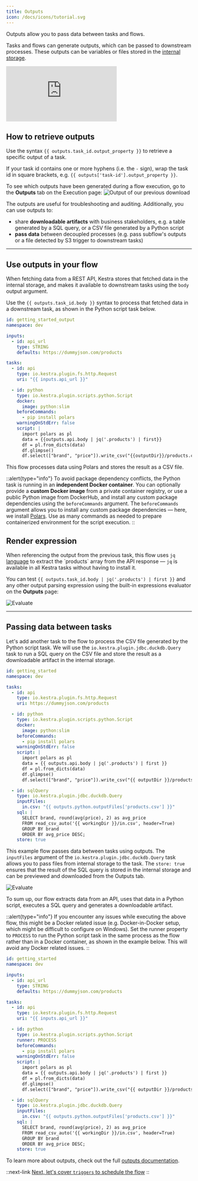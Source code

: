 ```yaml
---
title: Outputs
icon: /docs/icons/tutorial.svg
---
```


Outputs allow you to pass data between tasks and flows.

Tasks and flows can generate outputs, which can be passed to downstream processes. These outputs can be variables or files stored in the [internal storage](/docs/architecture/internal-storage).

<div class="video-container">
  <iframe src="https://www.youtube.com/embed/QgP_atMXk-c?si=0fUlb4ty7xrvCmPc" title="YouTube video player" frameborder="0" allow="accelerometer; autoplay; clipboard-write; encrypted-media; gyroscope; picture-in-picture; web-share" referrerpolicy="strict-origin-when-cross-origin" allowfullscreen></iframe>
</div>

## How to retrieve outputs

Use the syntax `{{ outputs.task_id.output_property }}` to retrieve a specific output of a task.

If your task id contains one or more hyphens (i.e. the `-` sign), wrap the task id in square brackets, e.g. `{{ outputs['task-id'].output_property }}`.

To see which outputs have been generated during a flow execution, go to the **Outputs** tab on the Execution page:
![Output of our previous download](/docs/tutorial/outputs/output.png)

The outputs are useful for troubleshooting and auditing. Additionally, you can use outputs to:
- share **downloadable artifacts** with business stakeholders, e.g. a table generated by a SQL query, or a CSV file generated by a Python script
- **pass data** between decoupled processes (e.g. pass subflow's outputs or a file detected by S3 trigger to downstream tasks)

---

## Use outputs in your flow

When fetching data from a REST API, Kestra stores that fetched data in the internal storage, and makes it available to downstream tasks using the `body` output argument.

Use the `{{ outputs.task_id.body }}` syntax to process that fetched data in a downstream task, as shown in the Python script task below.

```yaml
id: getting_started_output
namespace: dev

inputs:
  - id: api_url
    type: STRING
    defaults: https://dummyjson.com/products

tasks:
  - id: api
    type: io.kestra.plugin.fs.http.Request
    uri: "{{ inputs.api_url }}"

  - id: python
    type: io.kestra.plugin.scripts.python.Script
    docker:
      image: python:slim
    beforeCommands:
      - pip install polars
    warningOnStdErr: false
    script: |
      import polars as pl
      data = {{outputs.api.body | jq('.products') | first}}
      df = pl.from_dicts(data)
      df.glimpse()
      df.select(["brand", "price"]).write_csv("{{outputDir}}/products.csv")
```

This flow processes data using Polars and stores the result as a CSV file.

::alert{type="info"}
To avoid package dependency conflicts, the Python task is running in an **independent Docker container**. You can optionally provide a **custom Docker image** from a private container registry, or use a public Python image from DockerHub, and install any custom package dependencies using the `beforeCommands` argument. The `beforeCommands` argument allows you to install any custom package dependencies — here, we install [Polars](https://www.pola.rs/). Use as many commands as needed to prepare containerized environment for the script execution.
::

## Render expression

When referencing the output from the previous task, this flow uses `jq` [language](https://en.wikipedia.org/wiki/Jq_(programming_language)) to extract the `products` array from the API response — `jq` is available in all Kestra tasks without having to install it.

You can test `{{ outputs.task_id.body | jq('.products') | first }}` and any other output parsing expression using the built-in expressions evaluator on the **Outputs** page:

![Evaluate](/docs/tutorial/outputs/eval_expressions.png)

---

## Passing data between tasks

Let's add another task to the flow to process the CSV file generated by the Python script task. We will use the `io.kestra.plugin.jdbc.duckdb.Query` task to run a SQL query on the CSV file and store the result as a downloadable artifact in the internal storage.

```yaml
id: getting_started
namespace: dev

tasks:
  - id: api
    type: io.kestra.plugin.fs.http.Request
    uri: https://dummyjson.com/products

  - id: python
    type: io.kestra.plugin.scripts.python.Script
    docker:
      image: python:slim
    beforeCommands:
      - pip install polars
    warningOnStdErr: false
    script: |
      import polars as pl
      data = {{ outputs.api.body | jq('.products') | first }}
      df = pl.from_dicts(data)
      df.glimpse()
      df.select(["brand", "price"]).write_csv("{{ outputDir }}/products.csv")

  - id: sqlQuery
    type: io.kestra.plugin.jdbc.duckdb.Query
    inputFiles:
      in.csv: "{{ outputs.python.outputFiles['products.csv'] }}"
    sql: |
      SELECT brand, round(avg(price), 2) as avg_price
      FROM read_csv_auto('{{ workingDir }}/in.csv', header=True)
      GROUP BY brand
      ORDER BY avg_price DESC;
    store: true
```

This example flow passes data between tasks using outputs. The `inputFiles` argument of the `io.kestra.plugin.jdbc.duckdb.Query` task allows you to pass files from internal storage to the task. The `store: true` ensures that the result of the SQL query is stored in the internal storage and can be previewed and downloaded from the Outputs tab.

![Evaluate](/docs/tutorial/outputs/preview.png)


To sum up, our flow extracts data from an API, uses that data in a Python script, executes a SQL query and generates a downloadable artifact.

::alert{type="info"}
If you encounter any issues while executing the above flow, this might be a Docker related issue (e.g. Docker-in-Docker setup, which might be difficult to configure on Windows). Set the runner property to `PROCESS` to run the Python script task in the same process as the flow rather than in a Docker container, as shown in the example below. This will avoid any Docker related issues.
::

```yaml
id: getting_started
namespace: dev

inputs:
  - id: api_url
    type: STRING
    defaults: https://dummyjson.com/products

tasks:
  - id: api
    type: io.kestra.plugin.fs.http.Request
    uri: "{{ inputs.api_url }}"

  - id: python
    type: io.kestra.plugin.scripts.python.Script
    runner: PROCESS
    beforeCommands:
      - pip install polars
    warningOnStdErr: false
    script: |
      import polars as pl
      data = {{ outputs.api.body | jq('.products') | first }}
      df = pl.from_dicts(data)
      df.glimpse()
      df.select(["brand", "price"]).write_csv("{{ outputDir }}/products.csv")

  - id: sqlQuery
    type: io.kestra.plugin.jdbc.duckdb.Query
    inputFiles:
      in.csv: "{{ outputs.python.outputFiles['products.csv'] }}"
    sql: |
      SELECT brand, round(avg(price), 2) as avg_price
      FROM read_csv_auto('{{ workingDir }}/in.csv', header=True)
      GROUP BY brand
      ORDER BY avg_price DESC;
    store: true
```

To learn more about outputs, check out the full [outputs documentation](/docs/workflow-components/outputs). 

::next-link
[Next, let's cover `triggers` to schedule the flow](/docs/tutorial/triggers)
::

